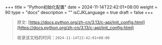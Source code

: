 +++
title = "Python初始化配置"
date = 2024-11-14T22:42:01+08:00
weight = 90
type = "docs"
description = ""
isCJKLanguage = true
draft = false
+++

> 原文: [https://docs.python.org/zh-cn/3.13/c-api/init_config.html](https://docs.python.org/zh-cn/3.13/c-api/init_config.html)
>
> 收录该文档的时间：`2024-11-14T22:42:01+08:00`
